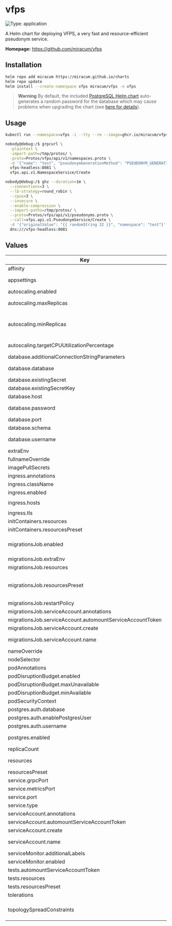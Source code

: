 # vfps

![Type: application](https://img.shields.io/badge/Type-application-informational?style=flat-square)

A Helm chart for deploying VFPS, a very fast and resource-efficient pseudonym service.

**Homepage:** <https://github.com/miracum/vfps>

## Installation

```sh
helm repo add miracum https://miracum.github.io/charts
helm repo update
helm install --create-namespace vfps miracum/vfps -n vfps
```

> **Warning**
> By default, the included [PostgreSQL Helm chart](https://github.com/bitnami/charts/tree/master/bitnami/postgresql#upgrading)
> auto-generates a random password for the database which may cause problems when upgrading the chart (see [here for details](https://github.com/bitnami/charts/tree/master/bitnami/postgresql#upgrading)).

## Usage

```sh
kubectl run --namespace=vfps -i --tty --rm --image=ghcr.io/miracum/vfps-grpc-utils:latest --restart=Never vfps-tester -- bash

nobody@debug:/$ grpcurl \
  -plaintext \
  -import-path=/tmp/protos/ \
  -proto=Protos/vfps/api/v1/namespaces.proto \
  -d '{"name": "test", "pseudonymGenerationMethod": "PSEUDONYM_GENERATION_METHOD_SECURE_RANDOM_BASE64URL_ENCODED", "pseudonymLength": 32}' \
  vfps-headless:8081 \
  vfps.api.v1.NamespaceService/Create

nobody@debug:/$ ghz --duration=1m \
  --connections=3 \
  --lb-strategy=round_robin \
  --cpus=3 \
  --insecure \
  --enable-compression \
  --import-paths=/tmp/protos/ \
  --proto=Protos/vfps/api/v1/pseudonyms.proto \
  --call=vfps.api.v1.PseudonymService/Create \
  -d '{"originalValue": "{{ randomString 32 }}", "namespace": "test"}' \
  dns:///vfps-headless:8081
```

## Values

| Key                                                       | Type   | Default                                                                                                           | Description                                                                                                                                                                                                                                                                                                                                   |
| --------------------------------------------------------- | ------ | ----------------------------------------------------------------------------------------------------------------- | --------------------------------------------------------------------------------------------------------------------------------------------------------------------------------------------------------------------------------------------------------------------------------------------------------------------------------------------- |
| affinity                                                  | object | `{}`                                                                                                              | pod affinity                                                                                                                                                                                                                                                                                                                                  |
| appsettings                                               | string | `""`                                                                                                              | a JSON configuration object which is mounted as `appsettings.Production.json` inside the container. useful to define namespaces to create as part of the application startup.                                                                                                                                                                 |
| autoscaling.enabled                                       | bool   | `false`                                                                                                           | enable horizontal pod autoscaling                                                                                                                                                                                                                                                                                                             |
| autoscaling.maxReplicas                                   | int    | `5`                                                                                                               | upper limit for the number of pods that can be set by the autoscaler; cannot be smaller than `minReplicas`.                                                                                                                                                                                                                                   |
| autoscaling.minReplicas                                   | int    | `1`                                                                                                               | minReplicas is the lower limit for the number of replicas to which the autoscaler can scale down. It defaults to 1 pod. minReplicas is allowed to be 0 if the alpha feature gate HPAScaleToZero is enabled and at least one Object or External metric is configured. Scaling is active as long as at least one metric value is available.     |
| autoscaling.targetCPUUtilizationPercentage                | int    | `80`                                                                                                              | target average CPU utilization (represented as a percentage of requested CPU) over all the pods; if not specified the default autoscaling policy will be used.                                                                                                                                                                                |
| database.additionalConnectionStringParameters             | string | `"Timeout=60;Max Auto Prepare=5;"`                                                                                | additional parameters appended to the connection string                                                                                                                                                                                                                                                                                       |
| database.database                                         | string | `"vfps"`                                                                                                          | name of the database inside. If postgresql.enabled=true, then postgresql.postgresqlDatabase is used                                                                                                                                                                                                                                           |
| database.existingSecret                                   | string | `""`                                                                                                              | name of an existing secret containing the password to the DB.                                                                                                                                                                                                                                                                                 |
| database.existingSecretKey                                | string | `"postgresql-postgres-password"`                                                                                  | name of the key in `webApi.db.existingSecret` to use as the password to the DB.                                                                                                                                                                                                                                                               |
| database.host                                             | string | `"host.example.com"`                                                                                              | database hostname of an external database. Only used if `postgresql.enabled` is set to `false`.                                                                                                                                                                                                                                               |
| database.password                                         | string | `"postgres"`                                                                                                      | the database password. Only used if postgresql.enabled=false, otherwise the secret created by the postgresql chart is used                                                                                                                                                                                                                    |
| database.port                                             | int    | `5432`                                                                                                            | port used to connect to the postgres DB                                                                                                                                                                                                                                                                                                       |
| database.schema                                           | string | `"vfps"`                                                                                                          | schema used for the tables.                                                                                                                                                                                                                                                                                                                   |
| database.username                                         | string | `"postgres"`                                                                                                      | username used to connect to the DB. Note that this name is currently used even if postgresql.enabled=true                                                                                                                                                                                                                                     |
| extraEnv                                                  | list   | `[]`                                                                                                              | extra environment variables to set on the vfps api container                                                                                                                                                                                                                                                                                  |
| fullnameOverride                                          | string | `""`                                                                                                              | override the full release name                                                                                                                                                                                                                                                                                                                |
| imagePullSecrets                                          | list   | `[]`                                                                                                              | image pull secrets used by the main deployment container                                                                                                                                                                                                                                                                                      |
| ingress.annotations                                       | object | `{}`                                                                                                              | extra annotations to apply to the Ingress resource                                                                                                                                                                                                                                                                                            |
| ingress.className                                         | string | `""`                                                                                                              | ingressClassName to use                                                                                                                                                                                                                                                                                                                       |
| ingress.enabled                                           | bool   | `false`                                                                                                           | create an Ingress for the application                                                                                                                                                                                                                                                                                                         |
| ingress.hosts                                             | list   | `[{"host":"vfps.127.0.0.1.nip.io","paths":[{"path":"/","pathType":"ImplementationSpecific","portName":"http"}]}]` | list of ingress hosts                                                                                                                                                                                                                                                                                                                         |
| ingress.tls                                               | list   | `[]`                                                                                                              | TLS configuration                                                                                                                                                                                                                                                                                                                             |
| initContainers.resources                                  | object | `{}`                                                                                                              |                                                                                                                                                                                                                                                                                                                                               |
| initContainers.resourcesPreset                            | string | `"nano"`                                                                                                          |                                                                                                                                                                                                                                                                                                                                               |
| migrationsJob.enabled                                     | bool   | `true`                                                                                                            | whether to enable the database migration job. If enabled, a `ServiceAccount`, `Role`, and `RoleBinding` resources are created which are used by an init container of the main application to wait for the migrations to complete.                                                                                                             |
| migrationsJob.extraEnv                                    | list   | `[]`                                                                                                              | extra environment variables to set on the migrations job container                                                                                                                                                                                                                                                                            |
| migrationsJob.resources                                   | object | `{}`                                                                                                              | configure the init containers pods resource requests and limits                                                                                                                                                                                                                                                                               |
| migrationsJob.resourcesPreset                             | string | `"small"`                                                                                                         | set container resources according to one common preset (allowed values: none, nano, micro, small, medium, large, xlarge, 2xlarge). This is ignored if primary.resources is set (primary.resources is recommended for production). More information: <https://github.com/bitnami/charts/blob/main/bitnami/common/templates/_resources.tpl#L15> |
| migrationsJob.restartPolicy                               | string | `"Never"`                                                                                                         | restart policy for the migration job                                                                                                                                                                                                                                                                                                          |
| migrationsJob.serviceAccount.annotations                  | object | `{}`                                                                                                              | Annotations to add to the service account                                                                                                                                                                                                                                                                                                     |
| migrationsJob.serviceAccount.automountServiceAccountToken | bool   | `false`                                                                                                           | whether to automount the SA token                                                                                                                                                                                                                                                                                                             |
| migrationsJob.serviceAccount.create                       | bool   | `false`                                                                                                           | Specifies whether a service account should be created                                                                                                                                                                                                                                                                                         |
| migrationsJob.serviceAccount.name                         | string | `""`                                                                                                              | The name of the service account to use. If not set and create is true, a name is generated using the fullname template                                                                                                                                                                                                                        |
| nameOverride                                              | string | `""`                                                                                                              | override the release name                                                                                                                                                                                                                                                                                                                     |
| nodeSelector                                              | object | `{}`                                                                                                              | pod node selector                                                                                                                                                                                                                                                                                                                             |
| podAnnotations                                            | object | `{}`                                                                                                              | annotations to set on the main deployment's pod                                                                                                                                                                                                                                                                                               |
| podDisruptionBudget.enabled                               | bool   | `false`                                                                                                           | create a PodDisruptionBudget resource                                                                                                                                                                                                                                                                                                         |
| podDisruptionBudget.maxUnavailable                        | string | `""`                                                                                                              | Maximum unavailable instances; ignored if there is no PodDisruptionBudget                                                                                                                                                                                                                                                                     |
| podDisruptionBudget.minAvailable                          | int    | `1`                                                                                                               | Minimum available instances; ignored if there is no PodDisruptionBudget                                                                                                                                                                                                                                                                       |
| podSecurityContext                                        | object | `{}`                                                                                                              | the pod security context                                                                                                                                                                                                                                                                                                                      |
| postgres.auth.database                                    | string | `"vfps"`                                                                                                          | name of the database to create                                                                                                                                                                                                                                                                                                                |
| postgres.auth.enablePostgresUser                          | bool   | `false`                                                                                                           | disable the default postgres user                                                                                                                                                                                                                                                                                                             |
| postgres.auth.username                                    | string | `"vfps_admin"`                                                                                                    | username for the database user                                                                                                                                                                                                                                                                                                                |
| postgres.enabled                                          | bool   | `true`                                                                                                            | enabled the included Postgres DB see <https://github.com/CloudPirates-io/helm-charts/tree/main/charts/postgres> for configuration options                                                                                                                                                                                                     |
| replicaCount                                              | int    | `1`                                                                                                               | number of replicas                                                                                                                                                                                                                                                                                                                            |
| resources                                                 | object | `{}`                                                                                                              | configure the resources used by the log collector sidecar container used to tail the filesystem-stored log files                                                                                                                                                                                                                              |
| resourcesPreset                                           | string | `"medium"`                                                                                                        |                                                                                                                                                                                                                                                                                                                                               |
| service.grpcPort                                          | int    | `8081`                                                                                                            | the port which supports HTTP2 only, to accept plaintext gRPC calls                                                                                                                                                                                                                                                                            |
| service.metricsPort                                       | int    | `8082`                                                                                                            | the port exposed on the service to access metrics on `/metrics`                                                                                                                                                                                                                                                                               |
| service.port                                              | int    | `8080`                                                                                                            | the port for the main endpoint which supports HTTP1, HTTP2, and HTTP3                                                                                                                                                                                                                                                                         |
| service.type                                              | string | `"ClusterIP"`                                                                                                     | the type of service                                                                                                                                                                                                                                                                                                                           |
| serviceAccount.annotations                                | object | `{}`                                                                                                              | Annotations to add to the service account                                                                                                                                                                                                                                                                                                     |
| serviceAccount.automountServiceAccountToken               | bool   | `true`                                                                                                            | whether to automount the SA token. required if migrations are enabled.                                                                                                                                                                                                                                                                        |
| serviceAccount.create                                     | bool   | `false`                                                                                                           | Specifies whether a service account should be created.                                                                                                                                                                                                                                                                                        |
| serviceAccount.name                                       | string | `""`                                                                                                              | The name of the service account to use. If not set and create is true, a name is generated using the fullname template                                                                                                                                                                                                                        |
| serviceMonitor.additionalLabels                           | object | `{}`                                                                                                              | additional labels to apply to the ServiceMonitor object, e.g. `release: prometheus`                                                                                                                                                                                                                                                           |
| serviceMonitor.enabled                                    | bool   | `false`                                                                                                           | if enabled, creates a ServiceMonitor instance for Prometheus Operator-based monitoring                                                                                                                                                                                                                                                        |
| tests.automountServiceAccountToken                        | bool   | `false`                                                                                                           |                                                                                                                                                                                                                                                                                                                                               |
| tests.resources                                           | object | `{}`                                                                                                              |                                                                                                                                                                                                                                                                                                                                               |
| tests.resourcesPreset                                     | string | `"nano"`                                                                                                          |                                                                                                                                                                                                                                                                                                                                               |
| tolerations                                               | list   | `[]`                                                                                                              | pod tolerations                                                                                                                                                                                                                                                                                                                               |
| topologySpreadConstraints                                 | list   | `[]`                                                                                                              | pod topology spread configuration see: <https://kubernetes.io/docs/concepts/workloads/pods/pod-topology-spread-constraints/#api>                                                                                                                                                                                                              |
